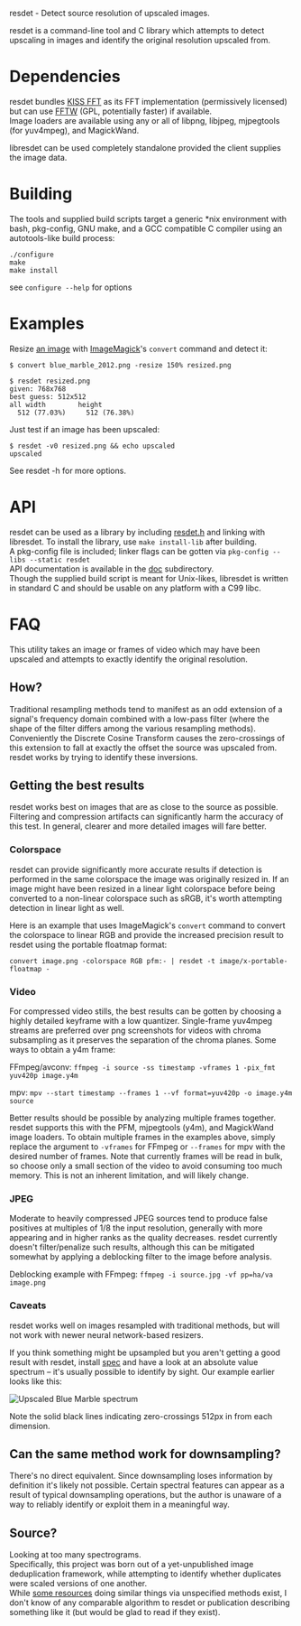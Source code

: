 resdet - Detect source resolution of upscaled images.

resdet is a command-line tool and C library which attempts to detect upscaling in images and identify the original resolution upscaled from.

# Dependencies

resdet bundles [KISS FFT](http://kissfft.sourceforge.net) as its FFT implementation (permissively licensed) but can use [FFTW](http://fftw.org) (GPL, potentially faster) if available.  
Image loaders are available using any or all of libpng, libjpeg, mjpegtools (for yuv4mpeg), and MagickWand.  
  
libresdet can be used completely standalone provided the client supplies the image data.

# Building
The tools and supplied build scripts target a generic *nix environment with bash, pkg-config, GNU make, and a GCC compatible C compiler using an autotools-like build process:

    ./configure
	make
	make install

see `configure --help` for options

# Examples

Resize [an image](http://0x09.net/i/g/blue_marble_2012.png) with [ImageMagick](http://www.imagemagick.org)'s `convert` command and detect it:

    $ convert blue_marble_2012.png -resize 150% resized.png

    $ resdet resized.png
    given: 768x768
    best guess: 512x512
    all width        height
      512 (77.03%)     512 (76.38%)

Just test if an image has been upscaled:

	$ resdet -v0 resized.png && echo upscaled
	upscaled

See resdet -h for more options.

# API

resdet can be used as a library by including [resdet.h](include/resdet.h) and linking with libresdet. To install the library, use `make install-lib` after building.  
A pkg-config file is included; linker flags can be gotten via `pkg-config --libs --static resdet`  
API documentation is available in the [doc](doc) subdirectory.  
Though the supplied build script is meant for Unix-likes, libresdet is written in standard C and should be usable on any platform with a C99 libc.

# FAQ
This utility takes an image or frames of video which may have been upscaled and attempts to exactly identify the original resolution.

## How?

Traditional resampling methods tend to manifest as an odd extension of a signal's frequency domain combined with a low-pass filter (where the shape of the filter differs among the various resampling methods). Conveniently the Discrete Cosine Transform causes the zero-crossings of this extension to fall at exactly the offset the source was upscaled from. resdet works by trying to identify these inversions.

## Getting the best results

resdet works best on images that are as close to the source as possible. Filtering and compression artifacts can significantly harm the accuracy of this test. In general, clearer and more detailed images will fare better.

### Colorspace

resdet can provide significantly more accurate results if detection is performed in the same colorspace the image was originally resized in. If an image might have been resized in a linear light colorspace before being converted to a non-linear colorspace such as sRGB, it's worth attempting detection in linear light as well.

Here is an example that uses ImageMagick's `convert` command to convert the colorspace to linear RGB and provide the increased precision result to resdet using the portable floatmap format:

```
convert image.png -colorspace RGB pfm:- | resdet -t image/x-portable-floatmap -
```

### Video
For compressed video stills, the best results can be gotten by choosing a highly detailed keyframe with a low quantizer. Single-frame yuv4mpeg streams are preferred over png screenshots for videos with chroma subsampling as it preserves the separation of the chroma planes. Some ways to obtain a y4m frame:

FFmpeg/avconv: `ffmpeg -i source -ss timestamp -vframes 1 -pix_fmt yuv420p image.y4m`

mpv:  `mpv --start timestamp --frames 1 --vf format=yuv420p -o image.y4m source`

Better results should be possible by analyzing multiple frames together. resdet supports this with the PFM, mjpegtools (y4m), and MagickWand image loaders. To obtain multiple frames in the examples above, simply replace the argument to `-vframes` for FFmpeg or `--frames` for mpv with the desired number of frames. Note that currently frames will be read in bulk, so choose only a small section of the video to avoid consuming too much memory. This is not an inherent limitation, and will likely change.

### JPEG
Moderate to heavily compressed JPEG sources tend to produce false positives at multiples of 1/8 the input resolution, generally with more appearing and in higher ranks as the quality decreases. resdet currently doesn't filter/penalize such results, although this can be mitigated somewhat by applying a deblocking filter to the image before analysis.

Deblocking example with FFmpeg: `ffmpeg -i source.jpg -vf pp=ha/va image.png`

### Caveats
resdet works well on images resampled with traditional methods, but will not work with newer neural network-based resizers.

If you think something might be upsampled but you aren't getting a good result with resdet, install [spec](https://github.com/0x09/dspfun/tree/master/spec) and have a look at an absolute value spectrum – it's usually possible to identify by sight. Our example earlier looks like this:

![Upscaled Blue Marble spectrum](http://0x09.net/i/g/blue_marble_2012_upscaled.png)

Note the solid black lines indicating zero-crossings 512px in from each dimension.

## Can the same method work for downsampling?

There's no direct equivalent. Since downsampling loses information by definition it's likely not possible. Certain spectral features can appear as a result of typical downsampling operations, but the author is unaware of a way to reliably identify or exploit them in a meaningful way.

## Source?
Looking at too many spectrograms.  
Specifically, this project was born out of a yet-unpublished image deduplication framework, while attempting to identify whether duplicates were scaled versions of one another.  
While [some resources](http://anibin.blogspot.ca) doing similar things via unspecified methods exist, I don't know of any comparable algorithm to resdet or publication describing something like it (but would be glad to read if they exist).
